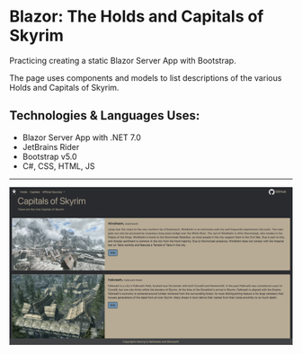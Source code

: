 # Blazor: The Holds and Capitals of Skyrim

<p>Practicing creating a static Blazor Server App with Bootstrap.</p>
<p>The page uses components and models to list descriptions of the various Holds and Capitals of Skyrim.</p>

## Technologies & Languages Uses:

- Blazor Server App with .NET 7.0
- JetBrains Rider
- Bootstrap v5.0
- C#, CSS, HTML, JS

---
![Screenshot](https://raw.githubusercontent.com/Deren-Web-Development-Projects/Blazor-Skyrim-Holds/main/Screenshot.png)
